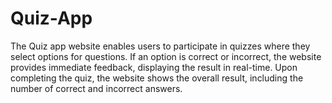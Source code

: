 # Quiz-App
The Quiz app website enables users to participate in quizzes where they select options for questions. If an option is correct or incorrect, the website provides immediate feedback, displaying the result in real-time. Upon completing the quiz, the website shows the overall result, including the number of correct and incorrect answers.
